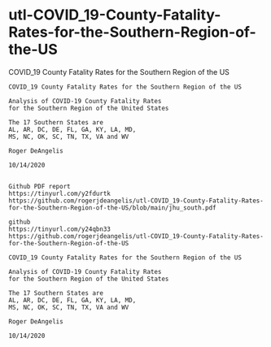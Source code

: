 # utl-COVID_19-County-Fatality-Rates-for-the-Southern-Region-of-the-US
COVID_19 County Fatality Rates for the Southern Region of the US 

    COVID_19 County Fatality Rates for the Southern Region of the US                                                                   
                                                                                                                                       
    Analysis of COVID-19 County Fatality Rates                                                                                         
    for the Southern Region of the United States                                                                                       
                                                                                                                                       
    The 17 Southern States are                                                                                                         
    AL, AR, DC, DE, FL, GA, KY, LA, MD,                                                                                                
    MS, NC, OK, SC, TN, TX, VA and WV                                                                                                  
                                                                                                                                       
    Roger DeAngelis                                                                                                                    
                                                                                                                                       
    10/14/2020                                                                                                                         
                                                                                                                                       
                                                                                                                                       
    Github PDF report                                                                                                                  
    https://tinyurl.com/y2fdurtk                                                                                                       
    https://github.com/rogerjdeangelis/utl-COVID_19-County-Fatality-Rates-for-the-Southern-Region-of-the-US/blob/main/jhu_south.pdf    
                                                                                                                                       
    github                                                                                                                             
    https://tinyurl.com/y24qbn33                                                                                                       
    https://github.com/rogerjdeangelis/utl-COVID_19-County-Fatality-Rates-for-the-Southern-Region-of-the-US                            
                                                                                                                                       
    COVID_19 County Fatality Rates for the Southern Region of the US                                                                   
                                                                                                                                       
    Analysis of COVID-19 County Fatality Rates                                                                                         
    for the Southern Region of the United States                                                                                       
                                                                                                                                       
    The 17 Southern States are                                                                                                         
    AL, AR, DC, DE, FL, GA, KY, LA, MD,                                                                                                
    MS, NC, OK, SC, TN, TX, VA and WV                                                                                                  
                                                                                                                                       
    Roger DeAngelis                                                                                                                    
                                                                                                                                       
    10/14/2020                                                                                                                         
                                                                                                                                       

